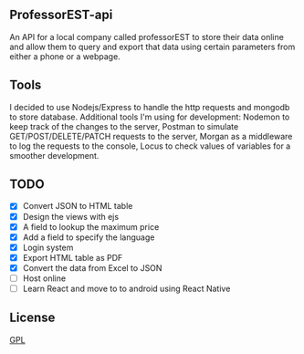 ## ProfessorEST-api

An API for a local company called professorEST to store their data online and allow them to query and export that data using certain parameters from either a phone or a webpage.

## Tools

I decided to use Nodejs/Express to handle the http requests and mongodb to store database.
Additional tools I'm using for development: Nodemon to keep track of the changes to the server, Postman to simulate GET/POST/DELETE/PATCH requests to the server, Morgan as a middleware to log the requests to the console, Locus to check values of variables for a smoother development.

## TODO

- [x] Convert JSON to HTML table
- [x] Design the views with ejs
- [x] A field to lookup the maximum price
- [x] Add a field to specify the language
- [x] Login system
- [x] Export HTML table as PDF
- [x] Convert the data from Excel to JSON
- [ ] Host online
- [ ] Learn React and move to to android using React Native

## License
[GPL](https://www.gnu.org/licenses/gpl-3.0.en.html)
